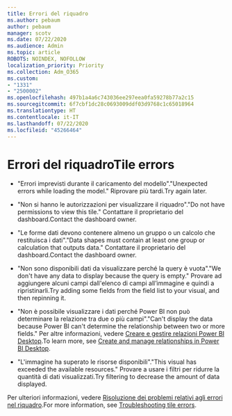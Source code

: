 ```yaml
---
title: Errori del riquadro
ms.author: pebaum
author: pebaum
manager: scotv
ms.date: 07/22/2020
ms.audience: Admin
ms.topic: article
ROBOTS: NOINDEX, NOFOLLOW
localization_priority: Priority
ms.collection: Adm_O365
ms.custom:
- "1331"
- "2500002"
ms.openlocfilehash: 497b1a4a6c743036ee297eea0fa59278b77a2c15
ms.sourcegitcommit: 6f7cbf1dc28c0693009ddf03d9768c1c65018964
ms.translationtype: HT
ms.contentlocale: it-IT
ms.lasthandoff: 07/22/2020
ms.locfileid: "45266464"
---
```

# <a name="tile-errors"></a><span data-ttu-id="a6a12-102">Errori del riquadro</span><span class="sxs-lookup"><span data-stu-id="a6a12-102">Tile errors</span></span>

- <span data-ttu-id="a6a12-103">"Errori imprevisti durante il caricamento del modello".</span><span class="sxs-lookup"><span data-stu-id="a6a12-103">"Unexpected errors while loading the model."</span></span> <span data-ttu-id="a6a12-104">Riprovare più tardi.</span><span class="sxs-lookup"><span data-stu-id="a6a12-104">Try again later.</span></span>

- <span data-ttu-id="a6a12-105">"Non si hanno le autorizzazioni per visualizzare il riquadro".</span><span class="sxs-lookup"><span data-stu-id="a6a12-105">"Do not have permissions to view this tile."</span></span> <span data-ttu-id="a6a12-106">Contattare il proprietario del dashboard.</span><span class="sxs-lookup"><span data-stu-id="a6a12-106">Contact the dashboard owner.</span></span>

- <span data-ttu-id="a6a12-107">"Le forme dati devono contenere almeno un gruppo o un calcolo che restituisca i dati".</span><span class="sxs-lookup"><span data-stu-id="a6a12-107">"Data shapes must contain at least one group or calculation that outputs data."</span></span> <span data-ttu-id="a6a12-108">Contattare il proprietario del dashboard.</span><span class="sxs-lookup"><span data-stu-id="a6a12-108">Contact the dashboard owner.</span></span>

- <span data-ttu-id="a6a12-109">"Non sono disponibili dati da visualizzare perché la query è vuota".</span><span class="sxs-lookup"><span data-stu-id="a6a12-109">"We don't have any data to display because the query is empty."</span></span> <span data-ttu-id="a6a12-110">Provare ad aggiungere alcuni campi dall'elenco di campi all’immagine e quindi a ripristinarli.</span><span class="sxs-lookup"><span data-stu-id="a6a12-110">Try adding some fields from the field list to your visual, and then repinning it.</span></span>

- <span data-ttu-id="a6a12-111">"Non è possibile visualizzare i dati perché Power BI non può determinare la relazione tra due o più campi".</span><span class="sxs-lookup"><span data-stu-id="a6a12-111">"Can't display the data because Power BI can't determine the relationship between two or more fields."</span></span> <span data-ttu-id="a6a12-112">Per altre informazioni, vedere [Creare e gestire relazioni Power BI Desktop](https://docs.microsoft.com/power-bi/desktop-create-and-manage-relationships).</span><span class="sxs-lookup"><span data-stu-id="a6a12-112">To learn more, see [Create and manage relationships in Power BI Desktop](https://docs.microsoft.com/power-bi/desktop-create-and-manage-relationships).</span></span>

- <span data-ttu-id="a6a12-113">"L'immagine ha superato le risorse disponibili".</span><span class="sxs-lookup"><span data-stu-id="a6a12-113">"This visual has exceeded the available resources."</span></span> <span data-ttu-id="a6a12-114">Provare a usare i filtri per ridurre la quantità di dati visualizzati.</span><span class="sxs-lookup"><span data-stu-id="a6a12-114">Try filtering to decrease the amount of data displayed.</span></span>

<span data-ttu-id="a6a12-115">Per ulteriori informazioni, vedere [Risoluzione dei problemi relativi agli errori nel riquadro](https://docs.microsoft.com/power-bi/refresh-troubleshooting-tile-errors).</span><span class="sxs-lookup"><span data-stu-id="a6a12-115">For more information, see [Troubleshooting tile errors](https://docs.microsoft.com/power-bi/refresh-troubleshooting-tile-errors).</span></span>